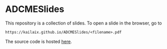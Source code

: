 # ADCMESlides


This repository is a collection of slides. To open a slide in the browser, go to 

```
https://kailaix.github.io/ADCMESlides/<filename>.pdf
```

The source code is hosted [here](https://github.com/kailaix/ADCMESlides).
